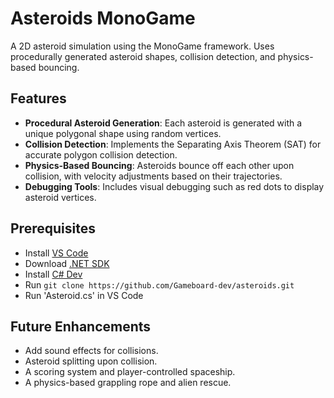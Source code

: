 # Asteroids MonoGame

A 2D asteroid simulation using the MonoGame framework. Uses procedurally generated asteroid shapes, collision detection, and physics-based bouncing.

## Features
- **Procedural Asteroid Generation**: Each asteroid is generated with a unique polygonal shape using random vertices.
- **Collision Detection**: Implements the Separating Axis Theorem (SAT) for accurate polygon collision detection.
- **Physics-Based Bouncing**: Asteroids bounce off each other upon collision, with velocity adjustments based on their trajectories.
- **Debugging Tools**: Includes visual debugging such as red dots to display asteroid vertices.


## Prerequisites
- Install [VS Code](https://code.visualstudio.com/)
- Download [.NET SDK](https://dotnet.microsoft.com/en-us/download)
- Install [C# Dev](https://marketplace.visualstudio.com/items/?itemName=ms-dotnettools.csdevkit)
- Run `git clone https://github.com/Gameboard-dev/asteroids.git`
- Run 'Asteroid.cs' in VS Code

## Future Enhancements
- Add sound effects for collisions.
- Asteroid splitting upon collision.
- A scoring system and player-controlled spaceship.
- A physics-based grappling rope and alien rescue.